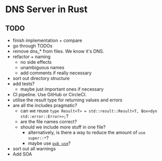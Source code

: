 # DNS Server in Rust

## TODO

- finish implementation + compare
- go through TODOs
- remove dns\_\* from files. We know it's DNS.
- refactor + naming
  - no side effects
  - unambiguous names
  - add comments if really necessary
- sort out directory structure
- add tests?
  - maybe just important ones if necessary
- CI pipeline. Use GitHub or CircleCI.
- utilise the result type for returning values and errors
- are all the includes pragmatic?
  - can we reuse `type Result<T> = std::result::Result<T, Box<dyn std::error::Error>>;`?
  - are the file names correct?
  - should we include more stuff in one file?
    - alternatively, is there a way to reduce the amount of `use super::*`?
    - maybe use [`pub use`](https://www.reddit.com/r/rust/comments/6x49mu/what_are_some_rules_of_thumb_for_use/dmd07yr?utm_source=share&utm_medium=web2x&context=3)?
- sort out all warnings
- Add SOA
